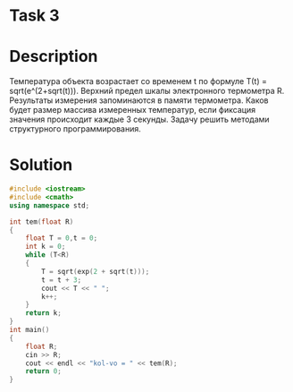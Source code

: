 # Task 3

# Description

Температура объекта возрастает со временем t по формуле Т(t) = sqrt(e^(2+sqrt(t))). Верхний предел шкалы электронного термометра R. Результаты измерения запоминаются в памяти термометра. Каков будет размер массива измеренных температур, если фиксация значения происходит каждые 3 секунды. Задачу решить методами структурного программирования.

# Solution

```C++
#include <iostream>
#include <cmath>
using namespace std;

int tem(float R)
{
	float T = 0,t = 0;
	int k = 0;
	while (T<R)
	{
		T = sqrt(exp(2 + sqrt(t)));
		t = t + 3;
		cout << T << " ";
		k++;
	}
	return k;
}
int main()
{
	float R;
	cin >> R;
	cout << endl << "kol-vo = " << tem(R);
	return 0;
}
```